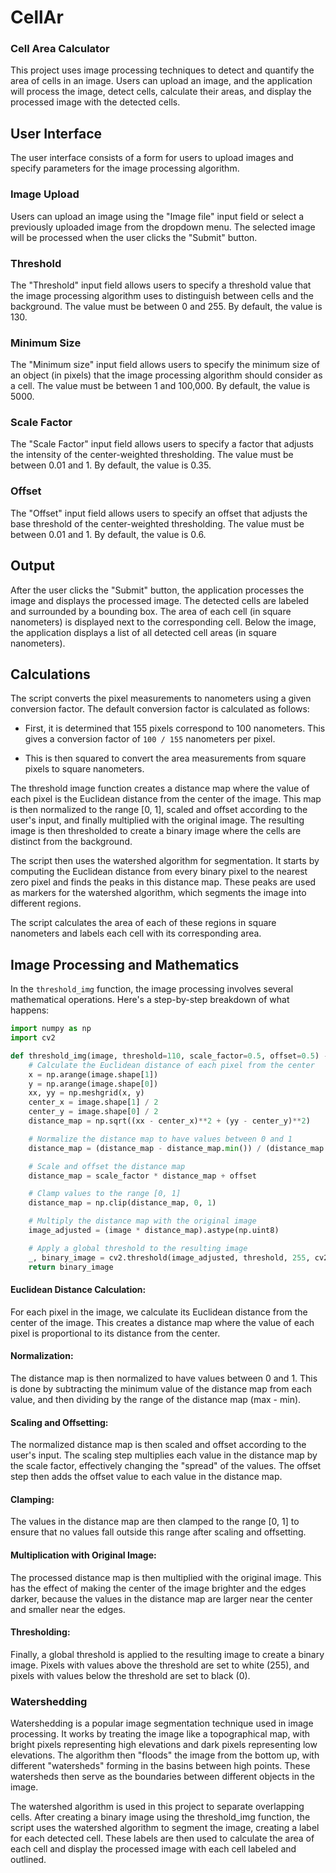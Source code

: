 # CellAr

### Cell Area Calculator 

This project uses image processing techniques to detect and quantify the area of cells in an image. Users can upload an image, and the application will process the image, detect cells, calculate their areas, and display the processed image with the detected cells.

## User Interface

The user interface consists of a form for users to upload images and specify parameters for the image processing algorithm.

### Image Upload

Users can upload an image using the "Image file" input field or select a previously uploaded image from the dropdown menu. The selected image will be processed when the user clicks the "Submit" button.

### Threshold

The "Threshold" input field allows users to specify a threshold value that the image processing algorithm uses to distinguish between cells and the background. The value must be between 0 and 255. By default, the value is 130.

### Minimum Size

The "Minimum size" input field allows users to specify the minimum size of an object (in pixels) that the image processing algorithm should consider as a cell. The value must be between 1 and 100,000. By default, the value is 5000.

### Scale Factor

The "Scale Factor" input field allows users to specify a factor that adjusts the intensity of the center-weighted thresholding. The value must be between 0.01 and 1. By default, the value is 0.35.

### Offset

The "Offset" input field allows users to specify an offset that adjusts the base threshold of the center-weighted thresholding. The value must be between 0.01 and 1. By default, the value is 0.6.

## Output

After the user clicks the "Submit" button, the application processes the image and displays the processed image. The detected cells are labeled and surrounded by a bounding box. The area of each cell (in square nanometers) is displayed next to the corresponding cell. Below the image, the application displays a list of all detected cell areas (in square nanometers).

## Calculations

The script converts the pixel measurements to nanometers using a given conversion factor. The default conversion factor is calculated as follows:

- First, it is determined that 155 pixels correspond to 100 nanometers. This gives a conversion factor of `100 / 155` nanometers per pixel.

- This is then squared to convert the area measurements from square pixels to square nanometers.

The threshold image function creates a distance map where the value of each pixel is the Euclidean distance from the center of the image. This map is then normalized to the range [0, 1], scaled and offset according to the user's input, and finally multiplied with the original image. The resulting image is then thresholded to create a binary image where the cells are distinct from the background.

The script then uses the watershed algorithm for segmentation. It starts by computing the Euclidean distance from every binary pixel to the nearest zero pixel and finds the peaks in this distance map. These peaks are used as markers for the watershed algorithm, which segments the image into different regions.

The script calculates the area of each of these regions in square nanometers and labels each cell with its corresponding area.

## Image Processing and Mathematics

In the `threshold_img` function, the image processing involves several mathematical operations. Here's a step-by-step breakdown of what happens:

```python
import numpy as np
import cv2

def threshold_img(image, threshold=110, scale_factor=0.5, offset=0.5) -> np.ndarray:
    # Calculate the Euclidean distance of each pixel from the center
    x = np.arange(image.shape[1])
    y = np.arange(image.shape[0])
    xx, yy = np.meshgrid(x, y)
    center_x = image.shape[1] / 2
    center_y = image.shape[0] / 2
    distance_map = np.sqrt((xx - center_x)**2 + (yy - center_y)**2)

    # Normalize the distance map to have values between 0 and 1
    distance_map = (distance_map - distance_map.min()) / (distance_map.max() - distance_map.min())

    # Scale and offset the distance map
    distance_map = scale_factor * distance_map + offset

    # Clamp values to the range [0, 1]
    distance_map = np.clip(distance_map, 0, 1)

    # Multiply the distance map with the original image
    image_adjusted = (image * distance_map).astype(np.uint8)

    # Apply a global threshold to the resulting image
    _, binary_image = cv2.threshold(image_adjusted, threshold, 255, cv2.THRESH_BINARY)
    return binary_image
```

#### Euclidean Distance Calculation: 
For each pixel in the image, we calculate its Euclidean distance from the center of the image. This creates a distance map where the value of each pixel is proportional to its distance from the center.

#### Normalization: 
The distance map is then normalized to have values between 0 and 1. This is done by subtracting the minimum value of the distance map from each value, and then dividing by the range of the distance map (max - min).

#### Scaling and Offsetting: 
The normalized distance map is then scaled and offset according to the user's input. The scaling step multiplies each value in the distance map by the scale factor, effectively changing the "spread" of the values. The offset step then adds the offset value to each value in the distance map.

#### Clamping: 
The values in the distance map are then clamped to the range [0, 1] to ensure that no values fall outside this range after scaling and offsetting.

#### Multiplication with Original Image: 
The processed distance map is then multiplied with the original image. This has the effect of making the center of the image brighter and the edges darker, because the values in the distance map are larger near the center and smaller near the edges.

#### Thresholding: 
Finally, a global threshold is applied to the resulting image to create a binary image. Pixels with values above the threshold are set to white (255), and pixels with values below the threshold are set to black (0).

### Watershedding
Watershedding is a popular image segmentation technique used in image processing. It works by treating the image like a topographical map, with bright pixels representing high elevations and dark pixels representing low elevations. The algorithm then "floods" the image from the bottom up, with different "watersheds" forming in the basins between high points. These watersheds then serve as the boundaries between different objects in the image.

The watershed algorithm is used in this project to separate overlapping cells. After creating a binary image using the threshold_img function, the script uses the watershed algorithm to segment the image, creating a label for each detected cell. These labels are then used to calculate the area of each cell and display the processed image with each cell labeled and outlined.
